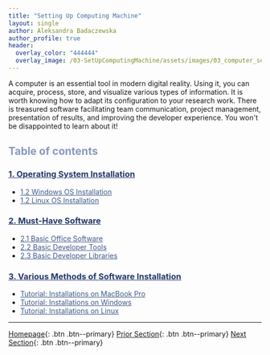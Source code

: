 ```yaml
---
title: "Setting Up Computing Machine"
layout: single
author: Aleksandra Badaczewska
author_profile: true
header:
  overlay_color: "444444"
  overlay_image: /03-SetUpComputingMachine/assets/images/03_computer_setup_banner.png
---
```


A computer is an essential tool in modern digital reality. Using it, you can acquire, process, store, and visualize various types of information. It is worth knowing how to adapt its configuration to your research work. There is treasured software facilitating team communication, project management, presentation of results, and improving the developer experience. You won't be disappointed to learn about it!


## <span style="color: #8997c1;">Table of contents</span>

### **<a href="01-operating-system-installation" style="color: #24376b;">1. Operating System Installation</a>**
* <a href="01A-windows-installation" style="color: #3f5a8a;">1.2 Windows OS Installation</a>
* <a href="01B-linux-installation" style="color: #3f5a8a;">1.2 Linux OS Installation</a>

### **<a href="02-must-have-software" style="color: #24376b;">2. Must-Have Software</a>**
* <a href="02A-basic-office-software" style="color: #3f5a8a;">2.1 Basic Office Software</a>
* <a href="02B-basic-developer-tools" style="color: #3f5a8a;">2.2 Basic Developer Tools</a>
* <a href="02C-basic-developer-libraries" style="color: #3f5a8a;">2.3 Basic Developer Libraries</a>

### **<a href="03-various-methods-of-software-installation" style="color: #24376b;">3. Various Methods of Software Installation</a>**
* <a href="03A-tutorial-installations-on-mac" style="color: #3f5a8a;">Tutorial: Installations on MacBook Pro</a>
* <a href="03B-tutorial-installations-on-windows" style="color: #3f5a8a;">Tutorial: Installations on Windows</a>
* <a href="03C-tutorial-installations-on-linux" style="color: #3f5a8a;">Tutorial: Installations on Linux</a>


---

[Homepage](../index.md){: .btn  .btn--primary}
[Prior Section](../02-IntroToCommandLine/00-IntroToCommandLine-LandingPage){: .btn  .btn--primary}
[Next Section](../04-DevelopmentEnvironment/00-DevelopmentEnvironment-LandingPage){: .btn  .btn--primary}
